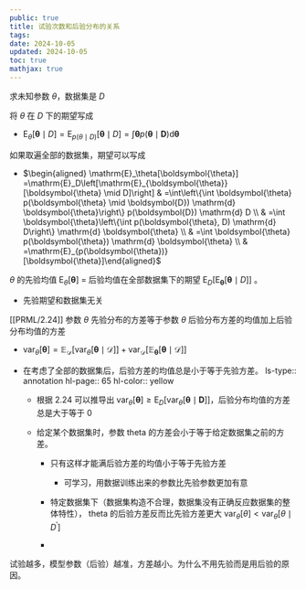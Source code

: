 ```yaml
---
public: true
title: 试验次数和后验分布的关系
tags:
date: 2024-10-05
updated: 2024-10-05
toc: true
mathjax: true
---
```


求未知参数 $\theta$，数据集是 $D$

将 $\theta$ 在 $D$ 下的期望写成

  + $\mathrm{E}_{\theta}[\boldsymbol{\theta} \mid D]=\mathrm{E}_{p(\theta \mid D)}[\boldsymbol{\theta} \mid D]=\int \boldsymbol{\theta} p(\boldsymbol{\theta} \mid \boldsymbol{D}) \mathrm{d} \boldsymbol{\theta}$

如果取遍全部的数据集，期望可以写成

  + $\begin{aligned} \mathrm{E}_\theta[\boldsymbol{\theta}] =\mathrm{E}_D\left[\mathrm{E}_{\boldsymbol{\theta}}[\boldsymbol{\theta} \mid D]\right] & =\int\left\{\int \boldsymbol{\theta} p(\boldsymbol{\theta} \mid \boldsymbol{D}) \mathrm{d} \boldsymbol{\theta}\right\} p(\boldsymbol{D}) \mathrm{d} D \\ & =\int \boldsymbol{\theta}\left\{\int p(\boldsymbol{\theta}, D) \mathrm{d} D\right\} \mathrm{d} \boldsymbol{\theta} \\ & =\int \boldsymbol{\theta} p(\boldsymbol{\theta}) \mathrm{d} \boldsymbol{\theta} \\ & =\mathrm{E}_{p(\boldsymbol{\theta})}[\boldsymbol{\theta}]\end{aligned}$

${\theta}$ 的先验均值 $\mathrm{E}_\theta[\boldsymbol{\theta}]$ = 后验均值在全部数据集下的期望 $\mathrm{E}_D\left[\mathrm{E}_{\boldsymbol{\theta}}[\boldsymbol{\theta} \mid D]\right]$ 。

  + 先验期望和数据集无关

[[PRML/2.24]] 参数 ${\theta}$ 先验分布的方差等于参数 ${\theta}$ 后验分布方差的均值加上后验分布均值的方差

  + $\operatorname{var}_\theta[\boldsymbol{\theta}]=\mathbb{E}_{\mathcal{D}}\left[\operatorname{var}_\theta[\boldsymbol{\theta} \mid \mathcal{D}]\right]+\operatorname{var}_{\mathcal{D}}\left[\mathbb{E}_{\boldsymbol{\theta}}[\boldsymbol{\theta} \mid \mathcal{D}]\right]$


  + 在考虑了全部的数据集后，后验方差的均值总是小于等于先验方差。
ls-type:: annotation
hl-page:: 65
hl-color:: yellow


    + 根据 2.24 可以推导出 $\operatorname{var}_\theta[\boldsymbol{\theta}] \geq \mathrm{E}_D\left[\operatorname{var}_\theta[\boldsymbol{\theta} \mid \boldsymbol{D}]\right]$，后验分布均值的方差总是大于等于 0

    + 给定某个数据集时，参数 theta 的方差会小于等于给定数据集之前的方差。

      + 只有这样才能满后验方差的均值小于等于先验方差

        + 可学习，用数据训练出来的参数比先验参数更加有意

      + 特定数据集下（数据集构造不合理，数据集没有正确反应数据集的整体特性）， theta 的后验方差反而比先验方差更大 $\operatorname{var}_\theta[\theta]<\operatorname{var}_\theta\left[\theta \mid D^{\prime}\right]$

      + 



试验越多，模型参数（后验）越准，方差越小。为什么不用先验而是用后验的原因。
